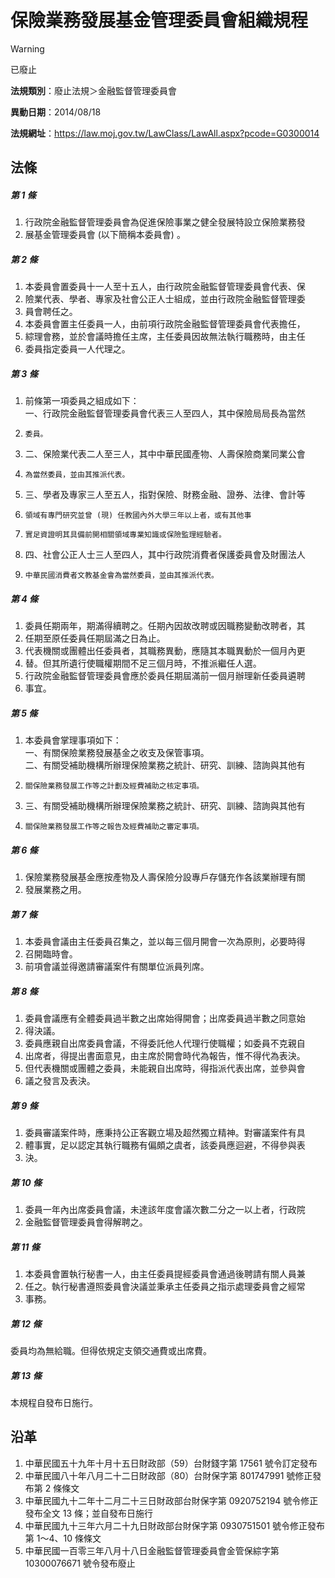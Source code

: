 # 保險業務發展基金管理委員會組織規程
> [!WARNING]
> 已廢止

**法規類別**：廢止法規＞金融監督管理委員會

**異動日期**：2014/08/18  

**法規網址**：https://law.moj.gov.tw/LawClass/LawAll.aspx?pcode=G0300014



## 法條
##### 第 1 條
1. 行政院金融監督管理委員會為促進保險事業之健全發展特設立保險業務發
1. 展基金管理委員會 (以下簡稱本委員會) 。

##### 第 2 條
1. 本委員會置委員十一人至十五人，由行政院金融監督管理委員會代表、保
1. 險業代表、學者、專家及社會公正人士組成，並由行政院金融監督管理委
1. 員會聘任之。
1. 本委員會置主任委員一人，由前項行政院金融監督管理委員會代表擔任，
1. 綜理會務，並於會議時擔任主席，主任委員因故無法執行職務時，由主任
1. 委員指定委員一人代理之。

##### 第 3 條
1. 前條第一項委員之組成如下：  
一、行政院金融監督管理委員會代表三人至四人，其中保險局局長為當然
1.     委員。
1. 二、保險業代表二人至三人，其中中華民國產物、人壽保險商業同業公會
1.     為當然委員，並由其推派代表。
1. 三、學者及專家三人至五人，指對保險、財務金融、證券、法律、會計等
1.     領域有專門研究並曾 (現) 任教國內外大學三年以上者，或有其他事
1.     實足資證明其具備前開相關領域專業知識或保險監理經驗者。
1. 四、社會公正人士三人至四人，其中行政院消費者保護委員會及財團法人
1.     中華民國消費者文教基金會為當然委員，並由其推派代表。

##### 第 4 條
1. 委員任期兩年，期滿得續聘之。任期內因故改聘或因職務變動改聘者，其
1. 任期至原任委員任期屆滿之日為止。
1. 代表機關或團體出任委員者，其職務異動，應隨其本職異動於一個月內更
1. 替。但其所遺行使職權期間不足三個月時，不推派繼任人選。
1. 行政院金融監督管理委員會應於委員任期屆滿前一個月辦理新任委員遴聘
1. 事宜。

##### 第 5 條
1. 本委員會掌理事項如下：  
一、有關保險業務發展基金之收支及保管事項。  
二、有關受補助機構所辦理保險業務之統計、研究、訓練、諮詢與其他有
1.     關保險業務發展工作等之計劃及經費補助之核定事項。
1. 三、有關受補助機構所辦理保險業務之統計、研究、訓練、諮詢與其他有
1.     關保險業務發展工作等之報告及經費補助之審定事項。

##### 第 6 條
1. 保險業務發展基金應按產物及人壽保險分設專戶存儲充作各該業辦理有關
1. 發展業務之用。

##### 第 7 條
1. 本委員會議由主任委員召集之，並以每三個月開會一次為原則，必要時得
1. 召開臨時會。
1. 前項會議並得邀請審議案件有關單位派員列席。

##### 第 8 條
1. 委員會議應有全體委員過半數之出席始得開會；出席委員過半數之同意始
1. 得決議。
1. 委員應親自出席委員會議，不得委託他人代理行使職權；如委員不克親自
1. 出席者，得提出書面意見，由主席於開會時代為報告，惟不得代為表決。
1. 但代表機關或團體之委員，未能親自出席時，得指派代表出席，並參與會
1. 議之發言及表決。

##### 第 9 條
1. 委員審議案件時，應秉持公正客觀立場及超然獨立精神。對審議案件有具
1. 體事實，足以認定其執行職務有偏頗之虞者，該委員應迴避，不得參與表
1. 決。

##### 第 10 條
1. 委員一年內出席委員會議，未達該年度會議次數二分之一以上者，行政院
1. 金融監督管理委員會得解聘之。

##### 第 11 條
1. 本委員會置執行秘書一人，由主任委員提經委員會通過後聘請有關人員兼
1. 任之。執行秘書遵照委員會決議並秉承主任委員之指示處理委員會之經常
1. 事務。

##### 第 12 條
委員均為無給職。但得依規定支領交通費或出席費。

##### 第 13 條
本規程自發布日施行。

## 沿革
1. 中華民國五十九年十月十五日財政部（59）台財錢字第 17561  號令訂定發布
1. 中華民國八十年八月二十二日財政部（80）台財保字第 801747991  號修正發布第 2  條條文
1. 中華民國九十二年十二月二十三日財政部台財保字第 0920752194 號令修正發布全文 13 條；並自發布日施行                            
1. 中華民國九十三年六月二十九日財政部台財保字第 0930751501 號令修正發布第 1～4、10 條條文
1. 中華民國一百零三年八月十八日金融監督管理委員會金管保綜字第 10300076671  號令發布廢止
